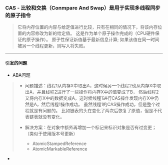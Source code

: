 ### CAS - 比较和交换（Conmpare And Swap）是用于实现多线程同步的原子指令
>  它将内存位置的内容与给定值进行比较，只有在相同的情况下，将该内存位置的内容修改为新的给定值。 这是作为单个原子操作完成的（CPU硬件保证的原子操作）。 
原子性保证新值基于最新信息计算; 如果该值在同一时间被另一个线程更新，则写入将失败。 

---
#### 引发的问题
- ABA问题
> - 问题描述：线程1从内存X中取出A，这时候另一个线程2也从内存X中取出A，并且线程2进行了一些操作将内存X中的值变成了B，
然后线程2又将内存X中的数据变成A，这时候线程1进行CAS操作发现内存X中仍然是A，然后线程1操作成功。
虽然线程1的CAS操作成功，但是整个过程就是有问题的。
比如链表的头在变化了两次后恢复了原值，但是不代表链表就没有变化。
>
> - 解决方案：在对象中额外再增加一个标记来标识对象是否有过变更；（类似于使用版本号更新）
>    - AtomicStampedReference
>    - AtomicMarkableReference

- 